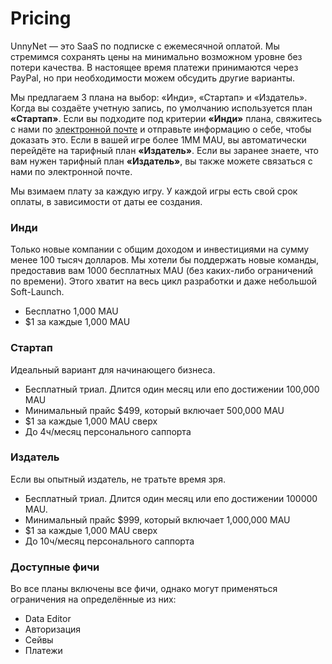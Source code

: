 # Pricing

UnnyNet — это SaaS по подписке с ежемесячной оплатой. Мы стремимся сохранять цены на минимально возможном уровне без потери качества. В настоящее время платежи принимаются через PayPal, но при необходимости можем обсудить другие варианты.

Мы предлагаем 3 плана на выбор: «Инди», «Стартап» и «Издатель». Когда вы создаёте учетную запись, по умолчанию используется план **«Стартап»**. Если вы подходите под критерии **«Инди»** плана, свяжитесь с нами по [электронной почте](mailto:partners@unnynet.com) и отправьте информацию о себе, чтобы доказать это. Если в вашей игре более 1MM MAU, вы автоматически перейдёте на тарифный план **«Издатель»**. Если вы заранее знаете, что вам нужен тарифный план **«Издатель»**, вы также можете связаться с нами по электронной почте.

Мы взимаем плату за каждую игру. У каждой игры есть свой срок оплаты, в зависимости от даты ее создания.

### Инди
Только новые компании с общим доходом и инвестициями на сумму менее 100 тысяч долларов.
Мы хотели бы поддержать новые команды, предоставив вам 1000 бесплатных MAU (без каких-либо ограничений по времени). Этого хватит на весь цикл разработки и даже небольшой Soft-Launch.

* Бесплатно 1,000 MAU
* $1 за каждые 1,000 MAU

### Стартап
Идеальный вариант для начинающего бизнеса.

* Бесплатный триал. Длится один месяц или епо достижении 100,000 MAU
* Минимальный прайс $499, который включает 500,000 MAU
* $1 за каждые 1,000 MAU сверх
* До 4ч/месяц персонального саппорта

### Издатель
Если вы опытный издатель, не тратьте время зря.

* Бесплатный триал. Длится один месяц или епо достижении 100000 MAU.
* Минимальный прайс $999, который включает 1,000,000 MAU
* $1 за каждые 1,000 MAU сверх
* До 10ч/месяц персонального саппорта

### Доступные фичи
Во все планы включены все фичи, однако могут применяться ограничения на определённые из них:

* Data Editor
* Авторизация
* Сейвы
* Платежи
